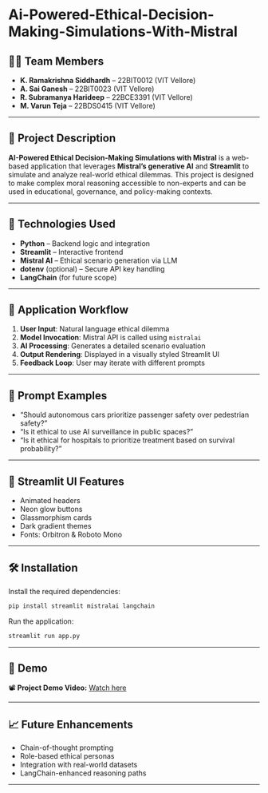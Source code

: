 # Ai-Powered-Ethical-Decision-Making-Simulations-With-Mistral
## 👨‍💻 Team Members

* **K. Ramakrishna Siddhardh** – 22BIT0012 (VIT Vellore)
* **A. Sai Ganesh** – 22BIT0023 (VIT Vellore)
* **R. Subramanya Harideep** – 22BCE3391 (VIT Vellore)
* **M. Varun Teja** – 22BDS0415 (VIT Vellore)

---

## 📌 Project Description

**AI-Powered Ethical Decision-Making Simulations with Mistral** is a web-based application that leverages **Mistral’s generative AI** and **Streamlit** to simulate and analyze real-world ethical dilemmas. This project is designed to make complex moral reasoning accessible to non-experts and can be used in educational, governance, and policy-making contexts.

---

## 🚀 Technologies Used

* **Python** – Backend logic and integration
* **Streamlit** – Interactive frontend
* **Mistral AI** – Ethical scenario generation via LLM
* **dotenv** (optional) – Secure API key handling
* **LangChain** (for future scope)

---

## 🧠 Application Workflow

1. **User Input**: Natural language ethical dilemma
2. **Model Invocation**: Mistral API is called using `mistralai`
3. **AI Processing**: Generates a detailed scenario evaluation
4. **Output Rendering**: Displayed in a visually styled Streamlit UI
5. **Feedback Loop**: User may iterate with different prompts

---

## 💬 Prompt Examples

* “Should autonomous cars prioritize passenger safety over pedestrian safety?”
* “Is it ethical to use AI surveillance in public spaces?”
* “Is it ethical for hospitals to prioritize treatment based on survival probability?”

---

## 🎨 Streamlit UI Features

* Animated headers
* Neon glow buttons
* Glassmorphism cards
* Dark gradient themes
* Fonts: Orbitron & Roboto Mono

---

## 🛠 Installation

Install the required dependencies:

```bash
pip install streamlit mistralai langchain
```

Run the application:

```bash
streamlit run app.py
```

---

## 🔗 Demo

📽 **Project Demo Video:**
[Watch here](https://drive.google.com/file/d/1e6mFxlQx0iw9Yb8EbuZfS4zVzeQGNn32/view?usp=sharing)


---

## 📈 Future Enhancements

* Chain-of-thought prompting
* Role-based ethical personas
* Integration with real-world datasets
* LangChain-enhanced reasoning paths

---
